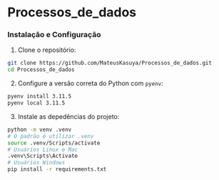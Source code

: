 # Processos_de_dados

### Instalação e Configuração

1. Clone o repositório:
```bash
git clone https://github.com/MateusKasuya/Processos_de_dados.git
cd Processos_de_dados
```

2. Configure a versão correta do Python com `pyenv`:
```bash
pyenv install 3.11.5
pyenv local 3.11.5
```

3. Instale as depedências do projeto:
```bash
python -m venv .venv
# O padrão é utilizar .venv
source .venv/Scripts/activate
# Usuários Linux e Mac
.venv\Scripts\Activate
# Usuários Windows
pip install -r requirements.txt
```